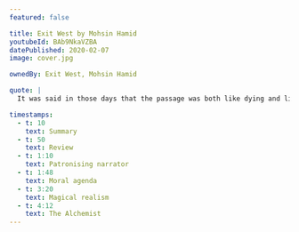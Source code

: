 ```yaml
---
featured: false

title: Exit West by Mohsin Hamid
youtubeId: BAb9NkaVZBA
datePublished: 2020-02-07
image: cover.jpg

ownedBy: Exit West, Mohsin Hamid

quote: |
  It was said in those days that the passage was both like dying and like being born

timestamps:
  - t: 10
    text: Summary
  - t: 50
    text: Review
  - t: 1:10
    text: Patronising narrator
  - t: 1:48
    text: Moral agenda
  - t: 3:20
    text: Magical realism
  - t: 4:12
    text: The Alchemist
---
```

